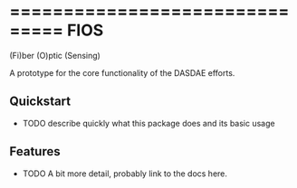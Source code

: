 ===============================
FIOS
===============================

(Fi)ber (O)ptic (Sensing)

A prototype for the core functionality of the DASDAE efforts.

Quickstart
---------

* TODO describe quickly what this package does and its basic usage


Features
--------

* TODO A bit more detail, probably link to the docs here. 


